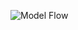 ![Model Flow](https://user-images.githubusercontent.com/102937478/232553195-01ad57ab-2a48-4809-b005-5774ce36ad82.png)
